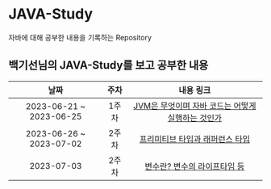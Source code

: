 # JAVA-Study
자바에 대해 공부한 내용을 기록하는 Repository

## 백기선님의 JAVA-Study를 보고 공부한 내용
|날짜|주차|내용 링크|
|:---:|:---:|:---:|
|2023-06-21 ~ 2023-06-25|1주차|[JVM은 무엇이며 자바 코드는 어떻게 실행하는 것인가](https://imkdk.tistory.com/33)|
|2023-06-26 ~ 2023-07-02|2주차|[프리미티브 타입과 래퍼런스 타입](https://imkdk.tistory.com/35)|
|2023-07-03|2주차|[변수란? 변수의 라이프타임 등](https://imkdk.tistory.com/36)|
